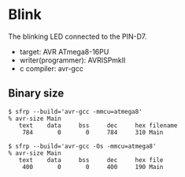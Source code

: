 Blink
=====

The blinking LED connected to the PIN-D7.

* target: AVR ATmega8-16PU
* writer(programmer): AVRISPmkII
* c compiler: avr-gcc

## Binary size
```
$ sfrp --build='avr-gcc -mmcu=atmega8'
% avr-size Main
   text	   data	    bss	    dec	    hex	filename
    784	      0	      0	    784	    310	Main

$ sfrp --build='avr-gcc -Os -mmcu=atmega8'
% avr-size Main
   text	   data	    bss	    dec	    hex	file
    400	      0	      0	    400	    190	Main
```
